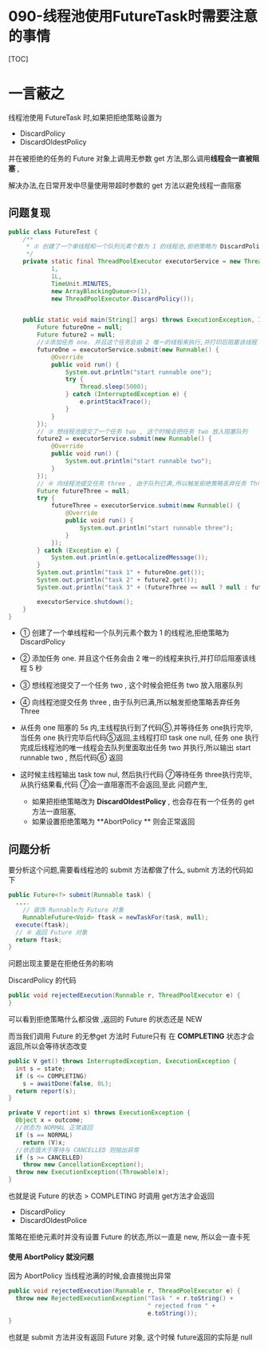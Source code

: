 # 090-线程池使用FutureTask时需要注意的事情

[TOC]

# 一言蔽之

线程池使用 FutureTask 时,如果把拒绝策略设置为 

- DiscardPolicy
- DiscardOldestPolicy

并在被拒绝的任务的 Future 对象上调用无参数 get 方法,那么调用**线程会一直被阻塞** ,

解决办法,在日常开发中尽量使用带超时参数的 get 方法以避免线程一直阻塞

## 问题复现

```java
public class FutureTest {
    /**
     * ① 创建了一个单线程和一个队列元素个数为 1 的线程池,拒绝策略为 DiscardPolicy
     */
    private static final ThreadPoolExecutor executorService = new ThreadPoolExecutor(1,
            1,
            1L,
            TimeUnit.MINUTES,
            new ArrayBlockingQueue<>(1),
            new ThreadPoolExecutor.DiscardPolicy());


    public static void main(String[] args) throws ExecutionException, InterruptedException {
        Future futureOne = null;
        Future future2 = null;
        //②添加任务 one. 并且这个任务会由 2 唯一的线程来执行,并打印后阻塞该线程 5 秒
        futureOne = executorService.submit(new Runnable() {
            @Override
            public void run() {
                System.out.println("start runnable one");
                try {
                    Thread.sleep(5000);
                } catch (InterruptedException e) {
                    e.printStackTrace();
                }
            }
        });
        // ③ 想线程池提交了一个任务 two , 这个时候会把任务 two 放入阻塞队列
        future2 = executorService.submit(new Runnable() {
            @Override
            public void run() {
                System.out.println("start runnable two");
            }
        });
        // ④ 向线程池提交任务 three , 由于队列已满,所以触发拒绝策略丢弃任务 Three
        Future futureThree = null;
        try {
            futureThree = executorService.submit(new Runnable() {
                @Override
                public void run() {
                    System.out.println("start runnable three");
                }
            });
        } catch (Exception e) {
            System.out.println(e.getLocalizedMessage());
        }
        System.out.println("task 1" + futureOne.get());
        System.out.println("task 2" + future2.get());
        System.out.println("task 3" + (futureThree == null ? null : futureThree.get()));

        executorService.shutdown();
    }
}

```

- ① 创建了一个单线程和一个队列元素个数为 1 的线程池,拒绝策略为 DiscardPolicy

- ② 添加任务 one. 并且这个任务会由 2 唯一的线程来执行,并打印后阻塞该线程 5 秒
- ③ 想线程池提交了一个任务 two , 这个时候会把任务 two 放入阻塞队列
- ④ 向线程池提交任务 three , 由于队列已满,所以触发拒绝策略丢弃任务 Three
- 从任务 one 阻塞的 5s 内,主线程执行到了代码⑤,并等待任务 one执行完毕,当任务 one 执行完毕后代码⑤返回,主线程打印 task one null, 任务 one 执行完成后线程池的唯一线程会去队列里面取出任务 two 并执行,所以输出 start runnable two , 然后代码⑥ 返回
- 这时候主线程输出 task tow nul, 然后执行代码 ⑦等待任务 three执行完毕, 从执行结果看,代码 ⑦会一直阻塞而不会返回,至此 问题产生,
  - 如果把拒绝策略改为 **DiscardOldestPolicy** , 也会存在有一个任务的 get 方法一直阻塞,
  - 如果设置拒绝策略为 **AbortPolicy ** 则会正常返回

## 问题分析

要分析这个问题,需要看线程池的 submit 方法都做了什么, submit 方法的代码如下

```java
public Future<?> submit(Runnable task) {
  ....
    // 装饰 Runnable为 Future 对象
    RunnableFuture<Void> ftask = newTaskFor(task, null);
  execute(ftask);
  // ⑥ 返回 Future 对象
  return ftask;
}
```

问题出现主要是在拒绝任务的影响

DiscardPolicy 的代码

```java
public void rejectedExecution(Runnable r, ThreadPoolExecutor e) {
}
```

可以看到拒绝策略什么都没做 ,返回的 Future 的状态还是 NEW 

而当我们调用 Future 的无参get 方法时 Future只有 在 **COMPLETING** 状态才会返回,所以会等待状态改变

```java
public V get() throws InterruptedException, ExecutionException {
  int s = state;
  if (s <= COMPLETING)
    s = awaitDone(false, 0L);
  return report(s);
}

private V report(int s) throws ExecutionException {
  Object x = outcome;
  //状态为 NORMAL 正常返回
  if (s == NORMAL)
    return (V)x;
  //状态值大于等待与 CANCELLED 则抛出异常
  if (s >= CANCELLED)
    throw new CancellationException();
  throw new ExecutionException((Throwable)x);
}
```

也就是说 Future 的状态 >  COMPLETING 时调用 get方法才会返回 

- DiscardPolicy
- DiscardOldestPolice 

策略在拒绝元素时并没有设置 Future 的状态,所以一直是 new, 所以会一直卡死

#### 使用 AbortPolicy 就没问题

因为 AbortPolicy 当线程池满的时候,会直接抛出异常 

```java
public void rejectedExecution(Runnable r, ThreadPoolExecutor e) {
  throw new RejectedExecutionException("Task " + r.toString() +
                                       " rejected from " +
                                       e.toString());
}
```

也就是 submit 方法并没有返回 Future 对象, 这个时候 future返回的实际是 null

